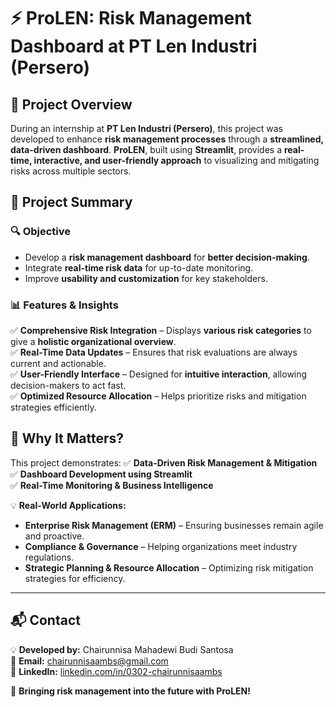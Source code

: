 # ⚡ ProLEN: Risk Management Dashboard at PT Len Industri (Persero)

## 📌 Project Overview
During an internship at **PT Len Industri (Persero)**, this project was developed to enhance **risk management processes** through a **streamlined, data-driven dashboard**. **ProLEN**, built using **Streamlit**, provides a **real-time, interactive, and user-friendly approach** to visualizing and mitigating risks across multiple sectors.

## 🎯 Project Summary

### **🔍 Objective**
- Develop a **risk management dashboard** for **better decision-making**.
- Integrate **real-time risk data** for up-to-date monitoring.
- Improve **usability and customization** for key stakeholders.

### **📊 Features & Insights**
✅ **Comprehensive Risk Integration** – Displays **various risk categories** to give a **holistic organizational overview**.  
✅ **Real-Time Data Updates** – Ensures that risk evaluations are always current and actionable.  
✅ **User-Friendly Interface** – Designed for **intuitive interaction**, allowing decision-makers to act fast.  
✅ **Optimized Resource Allocation** – Helps prioritize risks and mitigation strategies efficiently.  

## 🚀 Why It Matters?
This project demonstrates:
✅ **Data-Driven Risk Management & Mitigation**  
✅ **Dashboard Development using Streamlit**  
✅ **Real-Time Monitoring & Business Intelligence**  

💡 **Real-World Applications:**
- **Enterprise Risk Management (ERM)** – Ensuring businesses remain agile and proactive.
- **Compliance & Governance** – Helping organizations meet industry regulations.
- **Strategic Planning & Resource Allocation** – Optimizing risk mitigation strategies for efficiency.

---

## 📬 Contact
💡 **Developed by:** Chairunnisa Mahadewi Budi Santosa  
📧 **Email:** chairunnisaambs@gmail.com  
🔗 **LinkedIn:** [linkedin.com/in/0302-chairunnisaambs](https://linkedin.com/in/0302-chairunnisaambs)

🚀 **Bringing risk management into the future with ProLEN!**
